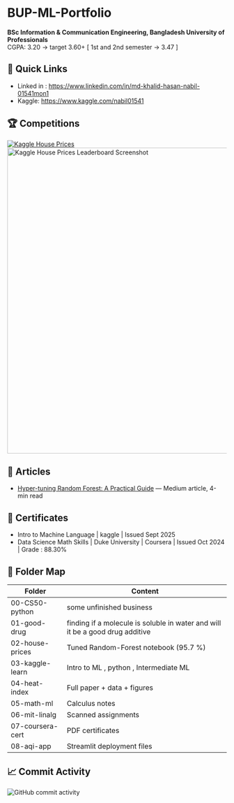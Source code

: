 # BUP-ML-Portfolio

**BSc Information & Communication Engineering, Bangladesh University of Professionals**  
CGPA: 3.20 → target 3.60+ [ 1st and 2nd semester -> 3.47 ]

## 🔗 Quick Links

- Linked in : https://www.linkedin.com/in/md-khalid-hasan-nabil-01541mon1
- Kaggle: https://www.kaggle.com/nabil01541
<!--- arXiv-1: https://arxiv.org/abs/xxxx.xxxx (Heat-Index)
- arXiv-2: https://arxiv.org/abs/yyyy.yyyy (Air-Quality)
- Live AQI App: https://YOURNAME.github.io/BUP-ML-Portfolio/aqi-app  
  -->

## 🏆 Competitions

[![Kaggle House Prices](https://img.shields.io/badge/HousePrices-95.7%25-2A85FF?style=flat&logo=kaggle&logoColor=white)](https://www.kaggle.com/competitions/home-data-for-ml-course/leaderboard)
<br>
<img src="https://github.com/user-attachments/assets/987857f1-a3b5-43b1-ac19-0750f9360614" width="700" alt="Kaggle House Prices Leaderboard Screenshot" />

<!--![Kaggle](https://img.shields.io/badge/SpaceshipTitanic-top8%25-orange) -->

## 📜 Articles

- [Hyper-tuning Random Forest: A Practical Guide](https://medium.com/@nabilhasan01541work/hyper-tuning-random-forest-a-practical-guide-for-performance-optimization-a5cdda83356e) — Medium article, 4-min read

## 📜 Certificates

- Intro to Machine Language | kaggle | Issued Sept 2025
- Data Science Math Skills | Duke University | Coursera | Issued Oct 2024 | Grade : 88.30%

<!--- Applied Data Science w/ Python (U-Michigan) – Coursera
- Google Cloud Data Engineer – Skill Boost  -->

## 📁 Folder Map

| Folder           | Content                                                                       |
| ---------------- | ----------------------------------------------------------------------------- |
| 00-CS50-python   | some unfinished business                                                      |
| 01-good-drug     | finding if a molecule is soluble in water and will it be a good drug additive |
| 02-house-prices  | Tuned Random-Forest notebook (95.7 %)                                         |
| 03-kaggle-learn  | Intro to ML , python , Intermediate ML                                        |
| 04-heat-index    | Full paper + data + figures                                                   |
| 05-math-ml       | Calculus notes                                                                |
| 06-mit-linalg    | Scanned assignments                                                           |
| 07-coursera-cert | PDF certificates                                                              |
| 08-aqi-app       | Streamlit deployment files                                                    |

<!-- Add this line to your GitHub README.md -->

## 📈 Commit Activity

![GitHub commit activity](https://img.shields.io/github/commit-activity/m/not-your-pancake/BUP-ML-Portfolio)
